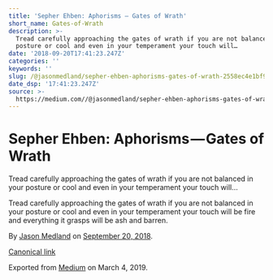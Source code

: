 ```yaml
---
title: 'Sepher Ehben: Aphorisms — Gates of Wrath'
short_name: Gates-of-Wrath
description: >-
  Tread carefully approaching the gates of wrath if you are not balanced in your
  posture or cool and even in your temperament your touch will…
date: '2018-09-20T17:41:23.247Z'
categories: ''
keywords: ''
slug: /@jasonmedland/sepher-ehben-aphorisms-gates-of-wrath-2558ec4e1bf9
date_dsp: '17:41:23.247Z'
source: >-
  https://medium.com//@jasonmedland/sepher-ehben-aphorisms-gates-of-wrath-2558ec4e1bf9
---
```


# Sepher Ehben: Aphorisms — Gates of Wrath

Tread carefully approaching the gates of wrath if you are not balanced in your posture or cool and even in your temperament your touch will…

Tread carefully approaching the gates of wrath if you are not balanced in your posture or cool and even in your temperament your touch will be fire and everything it grasps will be ash and barren.

By [Jason Medland](https://medium.com/@jasonmedland) on [September 20, 2018](https://medium.com/p/2558ec4e1bf9).

[Canonical link](https://medium.com/@jasonmedland/sepher-ehben-aphorisms-gates-of-wrath-2558ec4e1bf9)

Exported from [Medium](https://medium.com) on March 4, 2019.